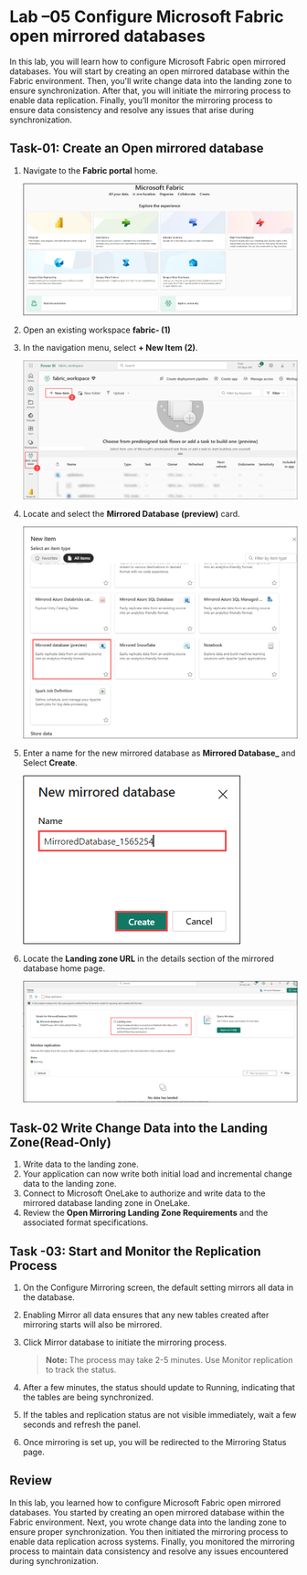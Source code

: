 # Lab –05 Configure Microsoft Fabric open mirrored databases

In this lab, you will learn how to configure Microsoft Fabric open mirrored databases. You will start by creating an open mirrored database within the Fabric environment. Then, you'll write change data into the landing zone to ensure synchronization. After that, you will initiate the mirroring process to enable data replication. Finally, you’ll monitor the mirroring process to ensure data consistency and resolve any issues that arise during synchronization.

## Task-01: Create an Open mirrored database 

1. Navigate to the **Fabric portal** home.

    ![](../media/Lab-01/image10.png)

2. Open an existing workspace **fabric-<inject key="DeploymentID" enableCopy="false"/> (1)**

3. In the navigation menu, select **+ New Item (2)**.

    ![](../media/Lab-01/fabric-new.png)

1. Locate and select the **Mirrored Database (preview)** card.

    ![](../media/Lab-05/mirrored-database-1.png)

1. Enter a name for the new mirrored database as **Mirrored Database_<inject key="DeploymentID" enableCopy="false"/>** and Select **Create**.

      ![](../media/Lab-05/mirrored-1.png)

1. Locate the **Landing zone URL** in the details section of the mirrored database home page.

     ![](../media/Lab-05/landing-zone-1.png)

## Task-02  Write Change Data into the Landing Zone(Read-Only)

1. Write data to the landing zone.
1. Your application can now write both initial load and incremental change data to the landing zone.
1. Connect to Microsoft OneLake to authorize and write data to the mirrored database landing zone in OneLake.
1. Review the **Open Mirroring Landing Zone Requirements** and the associated format specifications.

## Task -03: Start and Monitor the Replication Process

1. On the Configure Mirroring screen, the default setting mirrors all data in the database.

1. Enabling Mirror all data ensures that any new tables created after mirroring starts will also be mirrored.

1. Click Mirror database to initiate the mirroring process.

   > **Note:** The process may take 2-5 minutes. Use Monitor replication to track the status.

1. After a few minutes, the status should update to Running, indicating that the tables are being synchronized.

1. If the tables and replication status are not visible immediately, wait a few seconds and refresh the panel.

1. Once mirroring is set up, you will be redirected to the Mirroring Status page.

## Review

In this lab, you learned how to configure Microsoft Fabric open mirrored databases. You started by creating an open mirrored database within the Fabric environment. Next, you wrote change data into the landing zone to ensure proper synchronization. You then initiated the mirroring process to enable data replication across systems. Finally, you monitored the mirroring process to maintain data consistency and resolve any issues encountered during synchronization.


